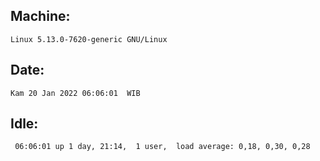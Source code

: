 ## Machine:
```
Linux 5.13.0-7620-generic GNU/Linux
```
## Date:
```
Kam 20 Jan 2022 06:06:01  WIB
```
## Idle:
```
 06:06:01 up 1 day, 21:14,  1 user,  load average: 0,18, 0,30, 0,28
```
